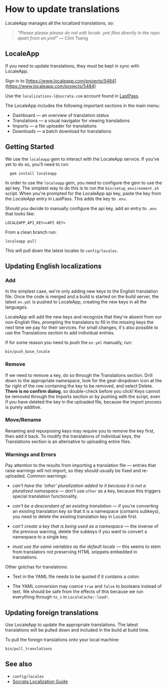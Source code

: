 # How to update translations

LocaleApp manages all the localized translations, so:
> _"Please please please do not edit locale .yml files directly in the repo apart from en.yml!"_ — Clint Tseng

## LocaleApp

If you need to update translations, they must be kept in sync with LocaleApp.

Sign in to [https://www.localeapp.com/projects/5484](https://www.localeapp.com/projects/5484)

Use the `localizations-l@socrata.com` account found in [LastPass](https://lastpass.com/?&ac=1&lpnorefresh=1&fromwebsite=1&newvault=1&nk=1).

The LocaleApp includes the following important sections in the main menu:

* Dashboard — an overview of translation status
* Translations — a visual navigator for viewing translations
* Imports — a file uploader for translations
* Downloads — a batch download for translations

## Getting Started

We use the `localeapp` gem to interact with the LocaleApp service. If you've yet to
do so, you'll need to run:

      gem install localeapp

In order to use the `localeapp` gem, you need to configure the gem to use the api
key. The simplest way to do this is to run the `bin/setup_environment.sh` script.
When you're prompted for the LocaleApp api key, paste the key from the _LocaleApp_
entry in LastPass. This adds the key to `.env`.

Should you decide to manually configure the api key, add an entry to `.env` that
looks like:

    LOCALEAPP_API_KEY=<API KEY>

From a clean branch run:

    localeapp pull

This will pull down the latest locales to `config/locales`.

## Updating English localizations

### Add

In the simplest case, we're only adding new keys to the English translation file. Once the code is merged and a build is started on the build server, the latest `en.yml` is pushed to LocaleApp, creating the new keys in all the languages.

LocaleApp will add the new keys and recognize that they're absent from our
non-English files, prompting the translators to fill in the missing keys the next time we pay for their services.
For small changes, it's also possible to use the Translations section to add individual entries.

If for some reason you need to push the `en.yml` manually, run:

    bin/push_base_locale

### Remove

If we need to remove a key, do so through the Translations section. Drill down to the appropriate namespace, look
for the gear-dropdown icon at the far right of the row containing the key to be removed, and select Delete.
**There is no confirm dialog**, so double-check before you click! Keys cannot be removed through the Imports section or by pushing with the script,
even if you have deleted the key in the uploaded file, because the import process is purely additive.

### Move/Rename

Renaming and repurposing keys may require you to remove the key first, then add it back. To modify the translations
of individual keys, the Translations section is an alternative to uploading entire files.

### Warnings and Errors

Pay attention to the results from importing a translation file — entries that raise warnings will not import, so they
should usually be fixed and re-uploaded. Common warnings:

* _can't have the 'other' pluralization added to it because it is not a pluralized namespace_ — don't use `other` as a
key, because this triggers special translation functionality.

* _can't be a descendant of an existing translation_ — if you're converting an existing translation key so that it is
a namespace (contains subkeys), you need to delete the existing translation key in Locale first.

* _can't create a key that is being used as a namespace_ — the inverse of the previous warning, delete the subkeys if
you want to convert a namespace to a single key.

* _must use the same variables as the default locale_ — this seems to stem from translators not preserving HTML
snippets embedded in translations.

Other gotchas for translations:

* Text in the YAML file needs to be quoted if it contains a colon.

* The YAML conversion may coerce `true` and `false` to booleans instead of text. We should be safe from the effects of
this because we run everything through `to_s` in `LocaleCache::load!`.

## Updating foreign translations

Use LocaleApp to update the appropriate translations. The latest translations will be pulled down and included in the build at build time.

To pull the foreign translations onto your local machine:

    bin/pull_translations

## See also
* `config/locales`
* [Socrata Localization Guide](https://docs.google.com/a/socrata.com/document/d/1PhGf6SwZMs1KeeKrgsnDQeK9pyiY0wVzGbbEYodFAMQ)
